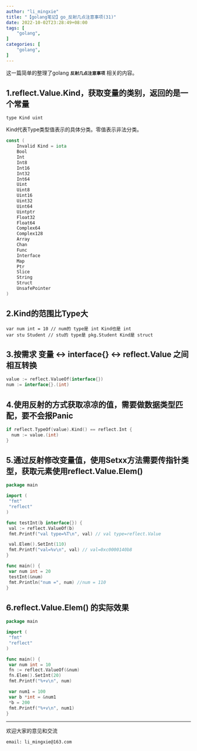 ```yaml
---
author: "li_mingxie"
title: "【golang笔记】go_反射几点注意事项(31)"
date: 2022-10-02T23:28:49+08:00
tags: [
    "golang",
]
categories: [
    "golang",
]
---
```


这一篇简单的整理了golang **`反射几点注意事项`** 相关的内容。<!--more-->

## 1.reflect.Value.Kind，获取变量的类别，返回的是一个常量

```
type Kind uint
```

Kind代表Type类型值表示的具体分类。零值表示非法分类。

```go
const (
    Invalid Kind = iota
    Bool
    Int
    Int8
    Int16
    Int32
    Int64
    Uint
    Uint8
    Uint16
    Uint32
    Uint64
    Uintptr
    Float32
    Float64
    Complex64
    Complex128
    Array
    Chan
    Func
    Interface
    Map
    Ptr
    Slice
    String
    Struct
    UnsafePointer
)
```

## 2.Kind的范围比Type大

```
var num int = 10 // num的 type是 int Kind也是 int
var stu Student // stu的 type是 pkg.Student Kind是 struct
```

## 3.按需求 变量 <-> interface{} <-> reflect.Value 之间相互转换

```go
value := reflect.ValueOf(interface{})
num := interface{}.(int)
```

## 4.使用反射的方式获取凉凉的值，需要做数据类型匹配，要不会报Panic

```go
if reflect.TypeOf(value).Kind() == reflect.Int {
  num := value.(int)
}
```

## 5.通过反射修改变量值，使用Setxx方法需要传指针类型，获取元素使用reflect.Value.Elem()

```go
package main

import (
 "fmt"
 "reflect"
)

func testInt(b interface{}) {
 val := reflect.ValueOf(b)
 fmt.Printf("val type=%T\n", val) // val type=reflect.Value

 val.Elem().SetInt(110)
 fmt.Printf("val=%v\n", val) // val=0xc0000140b8
}

func main() {
 var num int = 20
 testInt(&num)
 fmt.Println("num =", num) //num = 110
}
```

## 6.reflect.Value.Elem() 的实际效果

```go
package main

import (
 "fmt"
 "reflect"
)

func main() {
 var num int = 10
 fn := reflect.ValueOf(&num)
 fn.Elem().SetInt(20)
 fmt.Printf("%+v\n", num)

 var num1 = 100
 var b *int = &num1
 *b = 200
 fmt.Printf("%+v\n", num1)
}
```

----------------------------------------------

欢迎大家的意见和交流

`email: li_mingxie@163.com`
